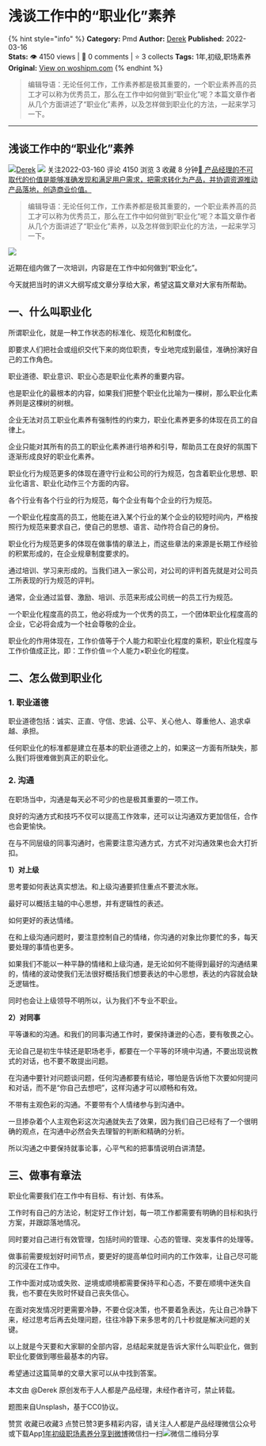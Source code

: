 # 浅谈工作中的“职业化”素养
{% hint style="info" %}
**Category:** Pmd
**Author:** [Derek](https://www.woshipm.com/u/199726)
**Published:** 2022-03-16  
**Stats:** 👁️ 4150 views | 💬 0 comments | ⭐ 3 collects
**Tags:** 1年,初级,职场素养
**Original:** [View on woshipm.com](https://www.woshipm.com/pmd/2698871.html)
{% endhint %}
> 编辑导语：无论任何工作，工作素养都是极其重要的，一个职业素养高的员工才可以称为优秀员工，那么在工作中如何做到“职业化”呢？本篇文章作者从几个方面讲述了“职业化”素养，以及怎样做到职业化的方法，一起来学习一下。

---

## 浅谈工作中的“职业化”素养

[![](https://static.woshipm.com/APP_U_201908_20190811152912_2776.jpeg?imageView2/1/w/72/h/72/q/100)](https://www.woshipm.com/u/199726)[Derek](https://www.woshipm.com/u/199726) ![](https://static.woshipm.com/tag/1101_1@2x.png) 关注2022-03-160 评论 4150 浏览 3 收藏 8 分钟[🔗 产品经理的不可取代的价值是能够准确发现和满足用户需求，把需求转化为产品，并协调资源推动产品落地，创造商业价值。](https://ke.qidianla.com/courses/90pm)

> 编辑导语：无论任何工作，工作素养都是极其重要的，一个职业素养高的员工才可以称为优秀员工，那么在工作中如何做到“职业化”呢？本篇文章作者从几个方面讲述了“职业化”素养，以及怎样做到职业化的方法，一起来学习一下。

![](https://image.woshipm.com/wp-files/2022/03/BliH3JukCGIMSWotXQIi.jpg)

近期在组内做了一次培训，内容是在工作中如何做到“职业化”。

今天就把当时的讲义大纲写成文章分享给大家，希望这篇文章对大家有所帮助。

## 一、什么叫职业化

所谓职业化，就是一种工作状态的标准化、规范化和制度化。

即要求人们把社会或组织交代下来的岗位职责，专业地完成到最佳，准确扮演好自己的工作角色。

职业道德、职业意识、职业心态是职业化素养的重要内容。

也是职业化的最根本的内容，如果我们把整个职业化比喻为一棵树，那么职业化素养则是这棵树的树根。

企业无法对员工职业化素养有强制性的约束力，职业化素养更多的体现在员工的自律上。

企业只能对其所有的员工的职业化素养进行培养和引导，帮助员工在良好的氛围下逐渐形成良好的职业化素养。

职业化行为规范更多的体现在遵守行业和公司的行为规范，包含着职业化思想、职业化语言、职业化动作三个方面的内容。

各个行业有各个行业的行为规范，每个企业有每个企业的行为规范。

一个职业化程度高的员工，他能在进入某个行业的某个企业的较短时间内，严格按照行为规范来要求自己，使自己的思想、语言、动作符合自己的身份。

职业化行为规范更多的体现在做事情的章法上，而这些章法的来源是长期工作经验的积累形成的，在企业规章制度要求的。

通过培训、学习来形成的。当我们进入一家公司，对公司的评判首先就是对公司员工所表现的行为规范的评判。

通常，企业通过监督、激励、培训、示范来形成公司统一的员工行为规范。

一个职业化程度高的员工，他必将成为一个优秀的员工，一个团体职业化程度高的企业，它必将会成为一个社会尊敬的企业。

职业化的作用体现在，工作价值等于个人能力和职业化程度的乘积，职业化程度与工作价值成正比，即：工作价值＝个人能力×职业化的程度。

## 二、怎么做到职业化

### 1\. 职业道德

职业道德包括：诚实、正直、守信、忠诚、公平、关心他人、尊重他人、追求卓越、承担。

任何职业化的标准都是建立在基本的职业道德之上的，如果这一方面有所缺失，那么我们将很难做到真正的职业化。

### 2\. 沟通

在职场当中，沟通是每天必不可少的也是极其重要的一项工作。

良好的沟通方式和技巧不仅可以提高工作效率，还可以让沟通双方更加信任，合作也会更愉快。

在与不同层级的同事沟通时，也需要注意沟通方式，方式不对沟通效果也会大打折扣。

**1）对上级**

思考要如何表达真实想法。和上级沟通要抓住重点不要流水账。

最好可以概括主轴的中心思想，并有逻辑性的表述。

如何更好的表达情绪。

在和上级沟通问题时，要注意控制自己的情绪，你沟通的对象比你要忙的多，每天要处理的事情也更多。

如果我们不能以一种平静的情绪和上级沟通，是无论如何不能得到最好的沟通结果的，情绪的波动使我们无法很好概括我们想要表达的中心思想，表达的内容就会缺乏逻辑性。

同时也会让上级领导不明所以，认为我们不专业不职业。

**2）对同事**

平等谦和的沟通。和我们的同事沟通工作时，要保持谦逊的心态，要有敬畏之心。

无论自己是初生牛犊还是职场老手，都要在一个平等的环境中沟通，不要出现说教式的对话，也不要不敢提出问题。

在沟通中要针对问题谈问题，任何沟通都要有结论，哪怕是告诉他下次要如何提问和对话，而不是“你自己去想吧”，这样沟通才可以顺畅和有效。

不带有主观色彩的沟通。不要带有个人情绪参与到沟通中。

一旦掺杂着个人主观色彩这次沟通就失去了效果，因为我们自己已经有了一个很明确的观点，在沟通中必然会失去理智的判断和精确的分析。

所以沟通之中要保持就事论事，心平气和的把事情说明白讲清楚。

## 三、做事有章法

职业化需要我们在工作中有目标、有计划、有体系。

工作时有自己的方法论，制定好工作计划，每一项工作都需要有明确的目标和执行方案，并跟踪落地情况。

同时要对自己进行有效管理，包括时间的管理、心态的管理、突发事件的处理等。

做事前需要规划好时间节点，要更好的提高单位时间内的工作效率，让自己尽可能的沉浸在工作中。

工作中面对成功或失败、逆境或顺境都需要保持平和心态，不要在顺境中迷失自我，也不要在失败时怀疑自己丧失信心。

在面对突发情况时更需要冷静，不要仓促决策，也不要着急表达，先让自己冷静下来，经过思考后再去处理问题，往往冷静下来多思考的几十秒就是解决问题的关键。

以上就是今天要和大家聊的全部内容，总结起来就是告诉大家什么叫职业化，做到职业化要做到哪些最基本的内容。

希望通过这篇简单的文章大家可以从中找到答案。

本文由 @Derek 原创发布于人人都是产品经理，未经作者许可，禁止转载。

题图来自Unsplash，基于CC0协议。

赞赏 收藏已收藏3 点赞已赞3更多精彩内容，请关注人人都是产品经理微信公众号或下载App[1年](https://www.woshipm.com/tag/1%e5%b9%b4)[初级](https://www.woshipm.com/tag/%e5%88%9d%e7%ba%a7)[职场素养](https://www.woshipm.com/tag/%e8%81%8c%e5%9c%ba%e7%b4%a0%e5%85%bb)[分享到微博](https://service.weibo.com/share/share.php?appkey=2775287854&title=浅谈工作中的“职业化”素养&url=https://www.woshipm.com/pmd/2698871.html&pic=https://image.woshipm.com/wp-files/2022/03/BliH3JukCGIMSWotXQIi.jpg)微信扫一扫![微信二维码](https://api.pwmqr.com/qrcode/create/?url=https://www.woshipm.com/pmd/2698871.html)分享